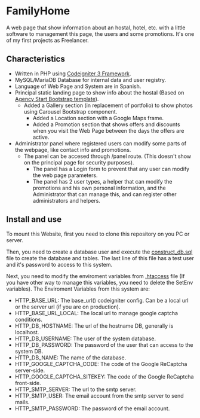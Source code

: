 # FamilyHome 
A web page that show information about an hostal, hotel, etc. with a little software to management this page, the users and some promotions. It's one of my first projects as Freelancer.

## Characteristics
- Written in PHP using [Codeigniter 3 Framework](https://codeigniter.com/).
- MySQL/MariaDB Database for internal data and user registry.
- Language of Web Page and System are in Spanish.
- Principal static landing page to show info about the hostal (Based on [Agency Start Bootstrap template](https://startbootstrap.com/themes/agency/)).
  - Added a Gallery section (in replacement of portfolio) to show photos using Carousel Bootstrap component.
	- Added a Location section with a Google Maps frame.
	- Added a Promotion section that shows offers and discounts when you visit the Web Page between the days the offers are active.
- Administrator panel where registered users can modify some parts of the webpage, like contact info and promotions.
  - The panel can be accesed through /panel route. (This doesn't show on the principal page for security purposes).
	- The panel has a Login form to prevent that any user can modify the web page parameters.
	- The panel has 2 user types, a helper that can modify the promotions and his own personal information, and the Administrator that can manage this, and can register other administrators and helpers. 

## Install and use
To mount this Website, first you need to clone this repository on you PC or server. 

Then, you need to create a database user and execute the [construct_db.sql](https://github.com/Martux1995/familyhome/blob/master/construct_db.sql) file to create the database and tables. The last line of this file has a test user and it's password to access to this system.

Next, you need to modify the enviroment variables from [.htaccess](https://github.com/Martux1995/familyhome/blob/master/.htaccess) file (If you have other way to manage this variables, you need to delete the SetEnv variables). The Enviroment Variables from this system are:
- HTTP_BASE_URL: The base_url() codeigniter config. Can be a local url or the server url (if you are on production).
- HTTP_BASE_URL_LOCAL: The local url to manage google captcha conditions.
- HTTP_DB_HOSTNAME: The url of the hostname DB, generally is localhost.
- HTTP_DB_USERNAME: The user of the system database.
- HTTP_DB_PASSWORD: The password of the user that can access to the system DB.
- HTTP_DB_NAME: The name of the database.
- HTTP_GOOGLE_CAPTCHA_CODE: The code of the Google ReCaptcha server-side.
- HTTP_GOOGLE_CAPTCHA_SITEKEY: The code of the Google ReCaptcha front-side.
- HTTP_SMTP_SERVER: The url to the smtp server.
- HTTP_SMTP_USER: The email account from the smtp server to send mails.
- HTTP_SMTP_PASSWORD: The password of the email account.
